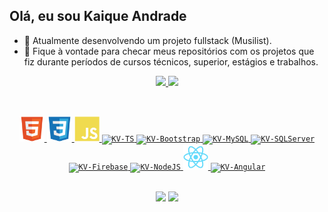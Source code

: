 ## Olá, eu sou Kaique Andrade

- 🌱 Atualmente desenvolvendo um projeto fullstack (Musilist).
- 💞️ Fique à vontade para checar meus repositórios com os projetos que fiz durante períodos de cursos técnicos, superior, estágios e trabalhos.

<div align="center">
  <a href="https://github.com/KAndrade-SP">
  <img height="180em" src="https://github-readme-stats.vercel.app/api?username=KAndrade-SP&show_icons=true&theme=dark&include_all_commits=true&count_private=true"/>
  <img height="180em" src="https://github-readme-stats.vercel.app/api/top-langs/?username=KAndrade-SP&layout=compact&langs_count=7&theme=dark"/>
</div>

  ##
  
 <div style="display: inline_block" align="center"><br>
  <a href="https://developer.mozilla.org/pt-BR/docs/Web/HTML">
     <code><img alt="KV-Html" height="40" width="40" src="https://raw.githubusercontent.com/devicons/devicon/master/icons/html5/html5-original.svg" /></code>
  </a>
  <a href="https://developer.mozilla.org/pt-BR/docs/Web/CSS">
     <code><img alt="KV-CSS" height="40" width="40" src="https://raw.githubusercontent.com/devicons/devicon/master/icons/css3/css3-original.svg" /></code>
  </a>
  <a href="https://developer.mozilla.org/pt-BR/docs/Web/JavaScript">
      <code><img alt="KV-JS" height="40" width="40" src="https://raw.githubusercontent.com/devicons/devicon/master/icons/javascript/javascript-plain.svg" /></code>
  </a>
  <a href="https://www.typescriptlang.org/docs/">
      <code><img alt="KV-TS" height="40" width="40" src="https://cdn.jsdelivr.net/gh/devicons/devicon/icons/typescript/typescript-original.svg" /></code>
  </a>
  <a href="https://getbootstrap.com/docs/4.1/getting-started/introduction/">
      <code><img alt="KV-Bootstrap" height="40" width="40" src="https://cdn.jsdelivr.net/gh/devicons/devicon/icons/bootstrap/bootstrap-original.svg" /></code>
  </a>
  <a href="https://dev.mysql.com/doc/">
      <code><img alt="KV-MySQL" height="40" width="40" src="https://cdn.jsdelivr.net/gh/devicons/devicon/icons/mysql/mysql-original.svg" /></code>
  </a>
  <a href="https://docs.microsoft.com/pt-br/sql/sql-server/?view=sql-server-ver15">
      <code><img alt="KV-SQLServer" height="40" width="40" src="https://cdn.jsdelivr.net/gh/devicons/devicon/icons/microsoftsqlserver/microsoftsqlserver-plain.svg" /></code>
  </a>
  <a href="https://firebase.google.com/docs/">
      <code><img alt="KV-Firebase" height="40" width="40" src="https://cdn.jsdelivr.net/gh/devicons/devicon/icons/firebase/firebase-plain.svg" /></code>
  </a>
  <a href="https://nodejs.org/en/docs/">
      <code><img alt="KV-NodeJS" height="40" width="40" src="https://cdn.jsdelivr.net/gh/devicons/devicon/icons/nodejs/nodejs-original.svg" /></code>
  </a>
  <a href="https://pt-br.reactjs.org/docs/getting-started.html">
      <code><img alt="KV-React" height="40" width="40" src="https://raw.githubusercontent.com/devicons/devicon/master/icons/react/react-original.svg" /></code>
  </a>
  <a href="https://angular.io/docs">
      <code><img alt="KV-Angular" height="40" width="40" src="https://cdn.jsdelivr.net/gh/devicons/devicon/icons/angularjs/angularjs-original.svg" /></code>
  </a>
</div>
  
  ##

<div align="center"> 
  <a href="https://www.linkedin.com/in/kaique-andrade-silva-viana-338675228" target="_blank"><img src="https://img.shields.io/badge/-LinkedIn-%230077B5?style=for-the-badge&logo=linkedin&logoColor=white" target="_blank"></a> 
  <a href = "mailto:kaique.viana090@gmail.com"><img src="https://img.shields.io/badge/Gmail-D14836?style=for-the-badge&logo=gmail&logoColor=white" target="_blank"></a>
</div>
